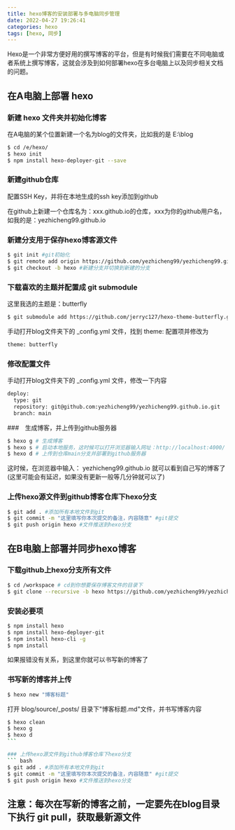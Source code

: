 ```yaml
---
title: hexo博客的安装部署与多电脑同步管理
date: 2022-04-27 19:26:41
categories: hexo
tags: [hexo, 同步]
---
```


Hexo是一个非常方便好用的撰写博客的平台，但是有时候我们需要在不同电脑或者系统上撰写博客，这就会涉及到如何部署hexo在多台电脑上以及同步相关文档的问题。

## 在A电脑上部署 hexo

### 新建 hexo 文件夹并初始化博客
在A电脑的某个位置新建一个名为blog的文件夹，比如我的是 E:\blog

``` bash
$ cd /e/hexo/
$ hexo init
$ npm install hexo-deployer-git --save
```

### 新建github仓库
配置SSH Key，并将在本地生成的ssh key添加到github

在github上新建一个仓库名为：xxx.github.io的仓库，xxx为你的github用户名，如我的是：yezhicheng99.github.io

### 新建分支用于保存hexo博客源文件
``` bash
$ git init #git初始化
$ git remote add origin https://github.com/yezhicheng99/yezhicheng99.github.io.git #添加仓库地址
$ git checkout -b hexo #新建分支并切换到新建的分支
```

### 下载喜欢的主题并配置成 git submodule
这里我选的主题是：butterfly

``` bash
$ git submodule add https://github.com/jerryc127/hexo-theme-butterfly.git themes/butterfly
```

手动打开blog文件夹下的 _config.yml 文件，找到 theme: 配置项并修改为
``` bash
theme: butterfly
```

### 修改配置文件

手动打开blog文件夹下的 _config.yml 文件，修改一下内容

``` bash
deploy:
  type: git
  repository: git@github.com:yezhicheng99/yezhicheng99.github.io.git
  branch: main
```

###　生成博客，并上传到github服务器
``` bash
$ hexo g # 生成博客
$ hexo s # 启动本地服务，这时候可以打开浏览器输入网址：http://localhost:4000/ 查看效果
$ hexo d # 上传到仓库main分支并部署到github服务器
```

这时候，在浏览器中输入： yezhicheng99.github.io 就可以看到自己写的博客了(这里可能会有延迟，如果没有更新一般等几分钟就可以了)

### 上传hexo源文件到github博客仓库下hexo分支
``` bash
$ git add . #添加所有本地文件到git
$ git commit -m "这里填写你本次提交的备注，内容随意" #git提交
$ git push origin hexo #文件推送到hexo分支
```


## 在B电脑上部署并同步hexo博客

### 下载github上hexo分支所有文件

``` bash
$ cd /workspace # cd到你想要保存博客文件的目录下
$ git clone --recursive -b hexo https://github.com/yezhicheng99/yezhicheng99.github.io.git blog　# clone所有模块，包括主题子模块
```

### 安装必要项
``` bash
$ npm install hexo
$ npm install hexo-deployer-git
$ npm install hexo-cli -g
$ npm install
```
如果报错没有关系，到这里你就可以书写新的博客了

### 书写新的博客并上传

``` bash
$ hexo new "博客标题"
```

打开 blog/source/_posts/ 目录下"博客标题.md"文件，并书写博客内容

``` bash
$ hexo clean
$ hexo g
$ hexo d
```　

### 上传hexo源文件到github博客仓库下hexo分支
``` bash
$ git add . #添加所有本地文件到git
$ git commit -m "这里填写你本次提交的备注，内容随意" #git提交
$ git push origin hexo #文件推送到hexo分支
```

## 注意：每次在写新的博客之前，一定要先在blog目录下执行 git pull，获取最新源文件











